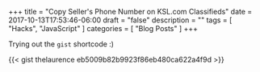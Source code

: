 +++
title = "Copy Seller's Phone Number on KSL.com Classifieds"
date = 2017-10-13T17:53:46-06:00
draft = "false"
description = ""
tags = [ "Hacks", "JavaScript" ]
categories = [ "Blog Posts" ]
+++

Trying out the `gist` shortcode :)

{{< gist thelaurence eb5009b82b9923f86eb480ca622a4f9d >}}
